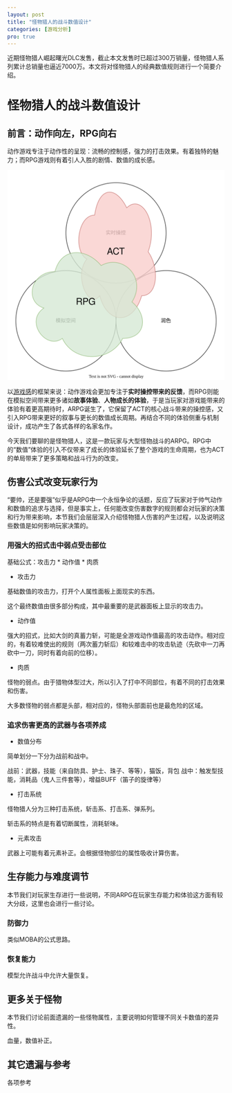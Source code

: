 ```yaml
---
layout: post
title: "怪物猎人的战斗数值设计"
categories: [游戏分析]
pro: true
---
```


近期怪物猎人崛起曙光DLC发售，截止本文发售时已超过300万销量，怪物猎人系列累计总销量也逼近7000万。本文将对怪物猎人的经典数值规则进行一个简要介绍。

<!--more-->

<!-- ，力求展现出设计的精妙之处与独特魅力；本文不希望用大量数据与公式劝退读者，会尽量结合图示，用口语化的逻辑表达。 -->

<!-- 开始之前：
1. 本文主要基于：体验反拆、拆包数据。这些规则可能会随着版本更迭而产生变动，本文希望聚焦于做法的逻辑哲学，而非数据本身的严格正确性。
2. 本文很可能存在纰漏和个人主观意见，欢迎指正和讨论。 -->

# 怪物猎人的战斗数值设计


## 前言：动作向左，RPG向右

动作游戏专注于动作性的呈现：流畅的控制感，强力的打击效果。有着独特的魅力；而RPG游戏则有着引人入胜的剧情、数值的成长感。

![](/assets/img/gameplay/mhrsb/1.svg)

以[游戏感](https://m.douban.com/book/subject/35006358/)的框架来说：动作游戏会更加专注于**实时操控带来的反馈**，而RPG则能在模拟空间带来更多诸如**故事体验**、**人物成长的体验**，于是当玩家对游戏能带来的体验有着更高期待时，ARPG诞生了，它保留了ACT的核心战斗带来的操控感，又引入RPG带来更好的叙事与更长的数值成长周期。再结合不同的体验侧重与机制设计，成功产生了各式各样的名家名作。

今天我们要聊的是怪物猎人，这是一款玩家与大型怪物战斗的ARPG。RPG中的“数值”体验的引入不仅带来了成长的体验延长了整个游戏的生命周期，也为ACT的单局带来了更多策略和战斗行为的改变。


## 伤害公式改变玩家行为

“要帅，还是要强”似乎是ARPG中一个永恒争论的话题，反应了玩家对于帅气动作和数值的追求与选择，但是事实上，任何能改变伤害数字的规则都会对玩家的决策和行为带来影响，本节我们会层层深入介绍怪物猎人伤害的产生过程，以及说明这些数值是如何影响玩家决策的。

### 用强大的招式击中弱点受击部位

基础公式：攻击力 * 动作值 * 肉质

+ 攻击力

基础数值的攻击力，打开个人属性面板上面现实的东西。

这个最终数值由很多部分构成，其中最重要的是武器面板上显示的攻击力。

+ 动作值

强大的招式，比如大剑的真蓄力斩，可能是全游戏动作值最高的攻击动作。相对应的，有着较难使出的规则（两次蓄力斩后）和较难击中的攻击轨迹（先砍中一刀再砍中一刀，同时有着向前的位移）。

+ 肉质

怪物的弱点。由于猎物体型过大，所以引入了打中不同部位，有着不同的打击效果和伤害。

大多数怪物的弱点都是头部，相对应的，怪物头部面前也是最危险的区域。

### 追求伤害更高的武器与各项养成

+ 数值分布

简单划分一下分为战前和战中。

战前：武器，技能（来自防具、护士、珠子、等等），猫饭，背包
战中：触发型技能，消耗品（鬼人三件套等），增益BUFF（笛子的旋律等）


+ 打击系统

怪物猎人分为三种打击系统，斩击系、打击系、弹系列。

斩击系的特点是有着切断属性，消耗斩味。


+ 元素攻击

武器上可能有着元素补正。会根据怪物部位的属性吸收计算伤害。



## 生存能力与难度调节

本节我们对玩家生存进行一些说明，不同ARPG在玩家生存能力和体验这方面有较大分歧，这里也会进行一些讨论。

### 防御力

类似MOBA的公式思路。


### 恢复能力

模型允许战斗中允许大量恢复。


## 更多关于怪物

本节我们讨论前面遗漏的一些怪物属性，主要说明如何管理不同关卡数值的差异性。

血量，数值补正。


## 其它遗漏与参考

各项参考

